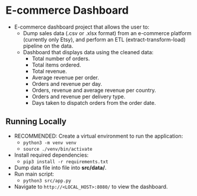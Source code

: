 # E-commerce Dashboard

- E-commerce dashboard project that allows the user to:
	- Dump sales data (.csv or .xlsx format) from an e-commerce platform (currently only Etsy), and perform an ETL (extract-transform-load) pipeline on the data.
	- Dashboard that displays data using the cleaned data:
		- Total number of orders.
		- Total items ordered.
		- Total revenue.
		- Average revenue per order.
		- Orders and revenue per day.
		- Orders, revenue and average revenue per country.
		- Orders and revenue per delivery type.
		- Days taken to dispatch orders from the order date.

## Running Locally

- RECOMMENDED: Create a virtual environment to run the application:
	- <code>python3 -m venv venv</code>
	- <code>source ./venv/bin/activate</code>
- Install required dependencies:
	- <code>pip3 install -r requirements.txt</code>
- Dump data file into file into **src/data/**.
- Run main script:
	- <code>python3 src/app.py</code>
- Navigate to <code>http://<LOCAL_HOST>:8080/</code> to view the dashboard.

